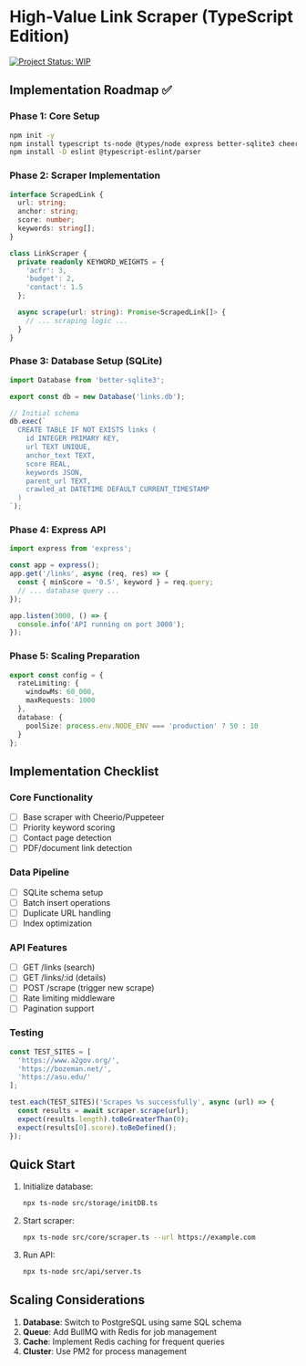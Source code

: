 # High-Value Link Scraper (TypeScript Edition)

[![Project Status: WIP](https://img.shields.io/badge/status-WIP-yellow.svg)](https://example.com)

## Implementation Roadmap ✅

### Phase 1: Core Setup

```bash
npm init -y
npm install typescript ts-node @types/node express better-sqlite3 cheerio puppeteer
npm install -D eslint @typescript-eslint/parser
```

### Phase 2: Scraper Implementation

```typescript:src/core/scraper.ts
interface ScrapedLink {
  url: string;
  anchor: string;
  score: number;
  keywords: string[];
}

class LinkScraper {
  private readonly KEYWORD_WEIGHTS = {
    'acfr': 3,
    'budget': 2,
    'contact': 1.5
  };

  async scrape(url: string): Promise<ScrapedLink[]> {
    // ... scraping logic ...
  }
}
```

### Phase 3: Database Setup (SQLite)

```typescript:src/storage/database.ts
import Database from 'better-sqlite3';

export const db = new Database('links.db');

// Initial schema
db.exec(`
  CREATE TABLE IF NOT EXISTS links (
    id INTEGER PRIMARY KEY,
    url TEXT UNIQUE,
    anchor_text TEXT,
    score REAL,
    keywords JSON,
    parent_url TEXT,
    crawled_at DATETIME DEFAULT CURRENT_TIMESTAMP
  )
`);
```

### Phase 4: Express API

```typescript:src/api/server.ts
import express from 'express';

const app = express();
app.get('/links', async (req, res) => {
  const { minScore = '0.5', keyword } = req.query;
  // ... database query ...
});

app.listen(3000, () => {
  console.info('API running on port 3000');
});
```

### Phase 5: Scaling Preparation

```typescript:src/config/scale.ts
export const config = {
  rateLimiting: {
    windowMs: 60_000,
    maxRequests: 1000
  },
  database: {
    poolSize: process.env.NODE_ENV === 'production' ? 50 : 10
  }
};
```

## Implementation Checklist

### Core Functionality

- [ ] Base scraper with Cheerio/Puppeteer
- [ ] Priority keyword scoring
- [ ] Contact page detection
- [ ] PDF/document link detection

### Data Pipeline

- [ ] SQLite schema setup
- [ ] Batch insert operations
- [ ] Duplicate URL handling
- [ ] Index optimization

### API Features

- [ ] GET /links (search)
- [ ] GET /links/:id (details)
- [ ] POST /scrape (trigger new scrape)
- [ ] Rate limiting middleware
- [ ] Pagination support

### Testing

```typescript:test/scraper.test.ts
const TEST_SITES = [
  'https://www.a2gov.org/',
  'https://bozeman.net/',
  'https://asu.edu/'
];

test.each(TEST_SITES)('Scrapes %s successfully', async (url) => {
  const results = await scraper.scrape(url);
  expect(results.length).toBeGreaterThan(0);
  expect(results[0].score).toBeDefined();
});
```

## Quick Start

1. Initialize database:

    ```bash
    npx ts-node src/storage/initDB.ts
    ```

2. Start scraper:

    ```bash
    npx ts-node src/core/scraper.ts --url https://example.com
    ```

3. Run API:

    ```bash
    npx ts-node src/api/server.ts
    ```

## Scaling Considerations

1. **Database**: Switch to PostgreSQL using same SQL schema
2. **Queue**: Add BullMQ with Redis for job management
3. **Cache**: Implement Redis caching for frequent queries
4. **Cluster**: Use PM2 for process management
